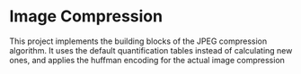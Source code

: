 # Image Compression

This project implements the building blocks of the JPEG compression algorithm. It uses the default quantification tables instead of calculating new ones, and applies the huffman encoding for the actual image compression
